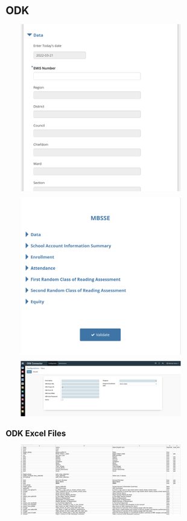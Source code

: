 # ODK

<figure><img src="../.gitbook/assets/odk-form.png" alt=""><figcaption></figcaption></figure>

<figure><img src="../.gitbook/assets/odk-form-sections.png" alt=""><figcaption></figcaption></figure>

<figure><img src="../.gitbook/assets/02-odk-create-config.png" alt=""><figcaption></figcaption></figure>

## ODK Excel Files

<figure><img src="../.gitbook/assets/excel-form.png" alt=""><figcaption></figcaption></figure>

